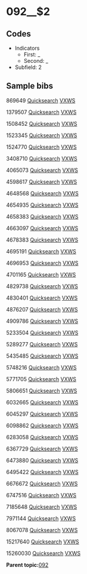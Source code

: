 # 092\_\_$2

## Codes

-   Indicators
    -   First: \_
    -   Second: \_
-   Subfield: 2

## Sample bibs

869649 [Quicksearch](https://search.library.yale.edu/catalog/869649) [VXWS](http://prodorbis.library.yale.edu:7014/vxws/GetHoldingsService?bibId=869649)

1379507 [Quicksearch](https://search.library.yale.edu/catalog/1379507) [VXWS](http://prodorbis.library.yale.edu:7014/vxws/GetHoldingsService?bibId=1379507)

1508452 [Quicksearch](https://search.library.yale.edu/catalog/1508452) [VXWS](http://prodorbis.library.yale.edu:7014/vxws/GetHoldingsService?bibId=1508452)

1523345 [Quicksearch](https://search.library.yale.edu/catalog/1523345) [VXWS](http://prodorbis.library.yale.edu:7014/vxws/GetHoldingsService?bibId=1523345)

1524770 [Quicksearch](https://search.library.yale.edu/catalog/1524770) [VXWS](http://prodorbis.library.yale.edu:7014/vxws/GetHoldingsService?bibId=1524770)

3408710 [Quicksearch](https://search.library.yale.edu/catalog/3408710) [VXWS](http://prodorbis.library.yale.edu:7014/vxws/GetHoldingsService?bibId=3408710)

4065073 [Quicksearch](https://search.library.yale.edu/catalog/4065073) [VXWS](http://prodorbis.library.yale.edu:7014/vxws/GetHoldingsService?bibId=4065073)

4598617 [Quicksearch](https://search.library.yale.edu/catalog/4598617) [VXWS](http://prodorbis.library.yale.edu:7014/vxws/GetHoldingsService?bibId=4598617)

4648568 [Quicksearch](https://search.library.yale.edu/catalog/4648568) [VXWS](http://prodorbis.library.yale.edu:7014/vxws/GetHoldingsService?bibId=4648568)

4654935 [Quicksearch](https://search.library.yale.edu/catalog/4654935) [VXWS](http://prodorbis.library.yale.edu:7014/vxws/GetHoldingsService?bibId=4654935)

4658383 [Quicksearch](https://search.library.yale.edu/catalog/4658383) [VXWS](http://prodorbis.library.yale.edu:7014/vxws/GetHoldingsService?bibId=4658383)

4663097 [Quicksearch](https://search.library.yale.edu/catalog/4663097) [VXWS](http://prodorbis.library.yale.edu:7014/vxws/GetHoldingsService?bibId=4663097)

4678383 [Quicksearch](https://search.library.yale.edu/catalog/4678383) [VXWS](http://prodorbis.library.yale.edu:7014/vxws/GetHoldingsService?bibId=4678383)

4695191 [Quicksearch](https://search.library.yale.edu/catalog/4695191) [VXWS](http://prodorbis.library.yale.edu:7014/vxws/GetHoldingsService?bibId=4695191)

4696953 [Quicksearch](https://search.library.yale.edu/catalog/4696953) [VXWS](http://prodorbis.library.yale.edu:7014/vxws/GetHoldingsService?bibId=4696953)

4701165 [Quicksearch](https://search.library.yale.edu/catalog/4701165) [VXWS](http://prodorbis.library.yale.edu:7014/vxws/GetHoldingsService?bibId=4701165)

4829738 [Quicksearch](https://search.library.yale.edu/catalog/4829738) [VXWS](http://prodorbis.library.yale.edu:7014/vxws/GetHoldingsService?bibId=4829738)

4830401 [Quicksearch](https://search.library.yale.edu/catalog/4830401) [VXWS](http://prodorbis.library.yale.edu:7014/vxws/GetHoldingsService?bibId=4830401)

4876207 [Quicksearch](https://search.library.yale.edu/catalog/4876207) [VXWS](http://prodorbis.library.yale.edu:7014/vxws/GetHoldingsService?bibId=4876207)

4909786 [Quicksearch](https://search.library.yale.edu/catalog/4909786) [VXWS](http://prodorbis.library.yale.edu:7014/vxws/GetHoldingsService?bibId=4909786)

5233504 [Quicksearch](https://search.library.yale.edu/catalog/5233504) [VXWS](http://prodorbis.library.yale.edu:7014/vxws/GetHoldingsService?bibId=5233504)

5289277 [Quicksearch](https://search.library.yale.edu/catalog/5289277) [VXWS](http://prodorbis.library.yale.edu:7014/vxws/GetHoldingsService?bibId=5289277)

5435485 [Quicksearch](https://search.library.yale.edu/catalog/5435485) [VXWS](http://prodorbis.library.yale.edu:7014/vxws/GetHoldingsService?bibId=5435485)

5748216 [Quicksearch](https://search.library.yale.edu/catalog/5748216) [VXWS](http://prodorbis.library.yale.edu:7014/vxws/GetHoldingsService?bibId=5748216)

5771705 [Quicksearch](https://search.library.yale.edu/catalog/5771705) [VXWS](http://prodorbis.library.yale.edu:7014/vxws/GetHoldingsService?bibId=5771705)

5806651 [Quicksearch](https://search.library.yale.edu/catalog/5806651) [VXWS](http://prodorbis.library.yale.edu:7014/vxws/GetHoldingsService?bibId=5806651)

6032665 [Quicksearch](https://search.library.yale.edu/catalog/6032665) [VXWS](http://prodorbis.library.yale.edu:7014/vxws/GetHoldingsService?bibId=6032665)

6045297 [Quicksearch](https://search.library.yale.edu/catalog/6045297) [VXWS](http://prodorbis.library.yale.edu:7014/vxws/GetHoldingsService?bibId=6045297)

6098862 [Quicksearch](https://search.library.yale.edu/catalog/6098862) [VXWS](http://prodorbis.library.yale.edu:7014/vxws/GetHoldingsService?bibId=6098862)

6283058 [Quicksearch](https://search.library.yale.edu/catalog/6283058) [VXWS](http://prodorbis.library.yale.edu:7014/vxws/GetHoldingsService?bibId=6283058)

6367729 [Quicksearch](https://search.library.yale.edu/catalog/6367729) [VXWS](http://prodorbis.library.yale.edu:7014/vxws/GetHoldingsService?bibId=6367729)

6473880 [Quicksearch](https://search.library.yale.edu/catalog/6473880) [VXWS](http://prodorbis.library.yale.edu:7014/vxws/GetHoldingsService?bibId=6473880)

6495422 [Quicksearch](https://search.library.yale.edu/catalog/6495422) [VXWS](http://prodorbis.library.yale.edu:7014/vxws/GetHoldingsService?bibId=6495422)

6676672 [Quicksearch](https://search.library.yale.edu/catalog/6676672) [VXWS](http://prodorbis.library.yale.edu:7014/vxws/GetHoldingsService?bibId=6676672)

6747516 [Quicksearch](https://search.library.yale.edu/catalog/6747516) [VXWS](http://prodorbis.library.yale.edu:7014/vxws/GetHoldingsService?bibId=6747516)

7185648 [Quicksearch](https://search.library.yale.edu/catalog/7185648) [VXWS](http://prodorbis.library.yale.edu:7014/vxws/GetHoldingsService?bibId=7185648)

7971144 [Quicksearch](https://search.library.yale.edu/catalog/7971144) [VXWS](http://prodorbis.library.yale.edu:7014/vxws/GetHoldingsService?bibId=7971144)

8067078 [Quicksearch](https://search.library.yale.edu/catalog/8067078) [VXWS](http://prodorbis.library.yale.edu:7014/vxws/GetHoldingsService?bibId=8067078)

15217640 [Quicksearch](https://search.library.yale.edu/catalog/15217640) [VXWS](http://prodorbis.library.yale.edu:7014/vxws/GetHoldingsService?bibId=15217640)

15260030 [Quicksearch](https://search.library.yale.edu/catalog/15260030) [VXWS](http://prodorbis.library.yale.edu:7014/vxws/GetHoldingsService?bibId=15260030)

**Parent topic:**[092](../../tags/092/092.md)

